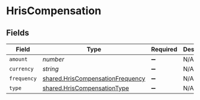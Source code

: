 # HrisCompensation


## Fields

| Field                                                                                       | Type                                                                                        | Required                                                                                    | Description                                                                                 |
| ------------------------------------------------------------------------------------------- | ------------------------------------------------------------------------------------------- | ------------------------------------------------------------------------------------------- | ------------------------------------------------------------------------------------------- |
| `amount`                                                                                    | *number*                                                                                    | :heavy_minus_sign:                                                                          | N/A                                                                                         |
| `currency`                                                                                  | *string*                                                                                    | :heavy_minus_sign:                                                                          | N/A                                                                                         |
| `frequency`                                                                                 | [shared.HrisCompensationFrequency](../../../sdk/models/shared/hriscompensationfrequency.md) | :heavy_minus_sign:                                                                          | N/A                                                                                         |
| `type`                                                                                      | [shared.HrisCompensationType](../../../sdk/models/shared/hriscompensationtype.md)           | :heavy_minus_sign:                                                                          | N/A                                                                                         |